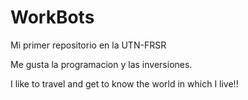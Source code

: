 # WorkBots

Mi primer repositorio en la UTN-FRSR

Me gusta la programacion y las inversiones.

I like to travel and get to know the world in which I live!!
